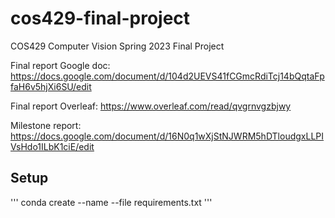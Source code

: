 # cos429-final-project
COS429 Computer Vision Spring 2023 Final Project

Final report Google doc: https://docs.google.com/document/d/104d2UEVS41fCGmcRdiTcj14bQqtaFpfaH6v5hjXi6SU/edit

Final report Overleaf: https://www.overleaf.com/read/qvgrnvgzbjwy

Milestone report: https://docs.google.com/document/d/16N0q1wXjStNJWRM5hDTloudgxLLPIVsHdo1ILbK1ciE/edit

## Setup
''' conda create --name <env> --file requirements.txt ''' 